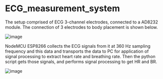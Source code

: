 # ECG_measurement_system

The setup comprised of ECG 3-channel electrodes, connected to a AD8232 module. The connection of 3 electrodes to body placement is shown below.

![image](https://user-images.githubusercontent.com/47445756/189487899-7d9ed7f2-1498-4dbc-8f7a-aa2460e096c3.png)


NodeMCU ESP8266 collects the ECG signals from it at 360 Hz sampling frequency and this data and transports the data to PC for application of signal processing to extract heart rate and breathing rate. Then the python script gets those signals, and performs signal processing to get HR and BR.

![image](https://user-images.githubusercontent.com/47445756/189487906-c022da3e-9cbc-4aa5-852d-78d6e21da0e9.png)
